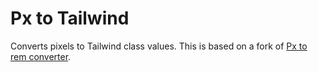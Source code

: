 # Px to Tailwind

Converts pixels to Tailwind class values. This is based on a fork of [Px to rem converter](https://github.com/raycast/extensions/tree/main/extensions/px-to-rem-converter).
